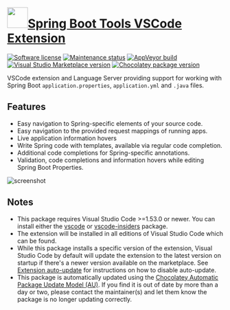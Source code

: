 # [<img src="https://cdn.jsdelivr.net/gh/dgalbraith/chocolatey-packages@0bf6a976385899a2fff0d6c1adb822da42a08d10/icons/vscode-spring-boot.png" width="48" height="48" />Spring Boot Tools VSCode Extension](<https://chocolatey.org/packages/vscode-spring-boot>)

[![Software license](https://img.shields.io/badge/license-EPL--1.0-red)](https://github.com/spring-projects/sts4/blob/master/license.txt)
[![Maintenance status](https://img.shields.io/badge/maintained-yes-green.svg)](https://github.com/dgalbraith/chocolatey-packages/graphs/commit-activity)
[![AppVeyor build](https://img.shields.io/appveyor/ci/dgalbraith/chocolatey-packages)](https://ci.appveyor.com/project/dgalbraith/chocolatey-packages)
[![Visual Studio Marketplace version](https://img.shields.io/visual-studio-marketplace/v/Pivotal.vscode-spring-boot?label=Marketplace)](https://marketplace.visualstudio.com/items?itemName=Pivotal.vscode-spring-boot)
[![Chocolatey package version](https://img.shields.io/chocolatey/v/vscode-spring-boot?label=Chocolatey)](https://chocolatey.org/packages/vscode-spring-boot)

VSCode extension and Language Server providing support for working with Spring Boot `application.properties`, `application.yml` and `.java` files.

## Features

* Easy navigation to Spring-specific elements of your source code.
* Easy navigation to the provided request mappings of running apps.
* Live application information hovers
* Write Spring code with templates, available via regular code completion.
* Additional code completions for Spring-specific annotations.
* Validation, code completions and information hovers while editing Spring Boot Properties.

![screenshot](https://cdn.jsdelivr.net/gh/dgalbraith/chocolatey-packages@0bf6a976385899a2fff0d6c1adb822da42a08d10/automatic/vscode-spring-boot/screenshot.png)

## Notes

* This package requires Visual Studio Code >=1.53.0 or newer.
  You can install either the [vscode](https://chocolatey.org/packages/vscode) or [vscode-insiders](https://chocolatey.org/packages/vscode-insiders) package.
* The extension will be installed in all editions of Visual Studio Code which can be found.
* While this package installs a specific version of the extension, Visual Studio Code by default will update the extension to the latest version on startup if there's a newer version available on the marketplace.
  See [Extension auto-update](https://code.visualstudio.com/docs/editor/extension-gallery#_extension-autoupdate) for instructions on how to disable auto-update.
* This package is automatically updated using the [Chocolatey Automatic Package Update Model (AU)](https://github.com/majkinetor/au/blob/master/README.md).
  If you find it is out of date by more than a day or two, please contact the maintainer(s) and let them know the package is no longer updating correctly.
